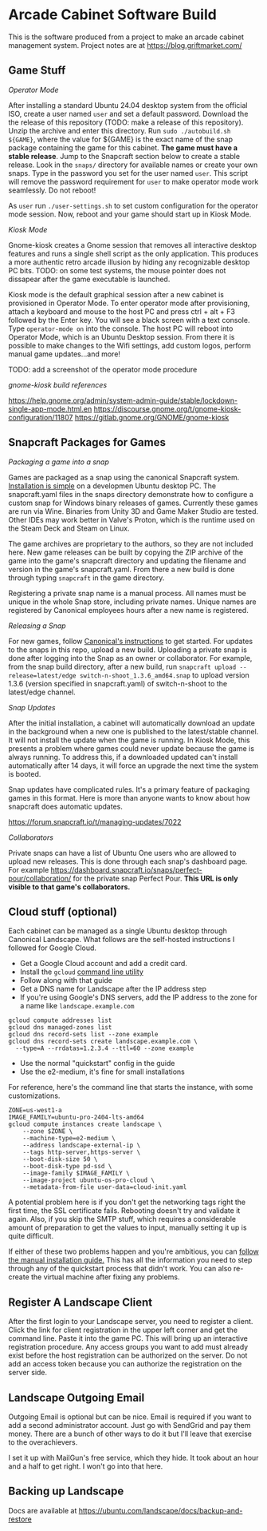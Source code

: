 # Arcade Cabinet Software Build

This is the software produced from a project to make an arcade cabinet management system. Project notes are at https://blog.griftmarket.com/

## Game Stuff

*Operator Mode*

After installing a standard Ubuntu 24.04 desktop system from the official ISO, create a user named `user` and set a default password. Download the the release of this repository (TODO: make a release of this repository). Unzip the archive and enter this directory. Run `sudo ./autobuild.sh ${GAME}`, where the value for ${GAME} is the exact name of the snap package containing the game for this cabinet. **The game must have a stable release**. Jump to the Snapcraft section below to create a stable release. Look in the `snaps/` directory for available names or create your own snaps. Type in the password you set for the user named `user`. This script will remove the password requirement for `user` to make operator mode work seamlessly. Do not reboot!

As `user` run `./user-settings.sh` to set custom configuration for the operator mode session. Now, reboot and your game should start up in Kiosk Mode.

*Kiosk Mode*

Gnome-kiosk creates a Gnome session that removes all interactive desktop features and runs a single shell script as the only application. This produces a more authentic retro arcade illusion by hiding any recognizable desktop PC bits. TODO: on some test systems, the mouse pointer does not dissapear after the game executable is launched.

Kiosk mode is the default graphical session after a new cabinet is provisioned in Operator Mode. To enter operator mode after provisioning, attach a keyboard and mouse to the host PC and press ctrl + alt + F3 followed by the Enter key. You will see a black screen with a text console. Type `operator-mode on` into the console. The host PC will reboot into Operator Mode, which is an Ubuntu Desktop session. From there it is possible to make changes to the Wifi settings, add custom logos, perform manual game updates...and more!

TODO: add a screenshot of the operator mode procedure

*gnome-kiosk build references*

https://help.gnome.org/admin/system-admin-guide/stable/lockdown-single-app-mode.html.en
https://discourse.gnome.org/t/gnome-kiosk-configuration/11807
https://gitlab.gnome.org/GNOME/gnome-kiosk

## Snapcraft Packages for Games

*Packaging a game into a snap*

Games are packaged as a snap using the canonical Snapcraft system. [Installation is simple](https://snapcraft.io/install/snapcraft/ubuntu) on a developmen Ubuntu desktop PC. The snapcraft.yaml files in the snaps directory demonstrate how to configure a custom snap for Windows binary releases of games. Currently these games are run via Wine. Binaries from Unity 3D and Game Maker Studio are tested. Other IDEs may work better in Valve's Proton, which is the runtime used on the Steam Deck and Steam on Linux.

The game archives are proprietary to the authors, so they are not included here. New game releases can be built by copying the ZIP archive of the game into the game's snapcraft directory and updating the filename and version in the game's snapcraft.yaml. From there a new build is done through typing `snapcraft` in the game directory.

Registering a private snap name is a manual process. All names must be unique in the whole Snap store, including private names. Unique names are registered by Canonical employees hours after a new name is registered.

*Releasing a Snap*

For new games, follow [Canonical's instructions](https://snapcraft.io/docs/releasing-to-the-snap-store) to get started. For updates to the snaps in this repo, upload a new build. Uploading a private snap is done after logging into the Snap as an owner or collaborator. For example, from the snap build directory, after a new build, run `snapcraft upload --release=latest/edge switch-n-shoot_1.3.6_amd64.snap` to upload version 1.3.6 (version specified in snapcraft.yaml) of switch-n-shoot to the latest/edge channel.

*Snap Updates*

After the initial installation, a cabinet will automatically download an update in the background when a new one is published to the latest/stable channel. It will not install the update when the game is running. In Kiosk Mode, this presents a problem where games could never update because the game is always running. To address this, if a downloaded updated can't install automatically after 14 days, it will force an upgrade the next time the system is booted.

Snap updates have complicated rules. It's a primary feature of packaging games in this format. Here is more than anyone wants to know about how snapcraft does automatic updates.

https://forum.snapcraft.io/t/managing-updates/7022

*Collaborators*

Private snaps can have a list of Ubuntu One users who are allowed to upload new releases. This is done through each snap's dashboard page. For example https://dashboard.snapcraft.io/snaps/perfect-pour/collaboration/ for the private snap Perfect Pour. **This URL is only visible to that game's collaborators.**

## Cloud stuff (optional)

Each cabinet can be managed as a single Ubuntu desktop through Canonical Landscape. What follows are the self-hosted instructions I followed for Google Cloud.

* Get a Google Cloud account and add a credit card.
* Install the `gcloud` [command line utility](https://ubuntu.com/landscape/docs/install-on-google-cloud)
* Follow along with that guide
* Get a DNS name for Landscape after the IP address step
* If you're using Google's DNS servers, add the IP address to the zone for a name like `landscape.example.com`

```
gcloud compute addresses list
gcloud dns managed-zones list
gcloud dns record-sets list --zone example
gcloud dns record-sets create landscape.example.com \
  --type=A --rrdatas=1.2.3.4 --ttl=60 --zone example
```

* Use the normal "quickstart" config in the guide
* Use the e2-medium, it's fine for small installations

For reference, here's the command line that starts the instance, with some customizations.

```
ZONE=us-west1-a
IMAGE_FAMILY=ubuntu-pro-2404-lts-amd64
gcloud compute instances create landscape \
    --zone $ZONE \
    --machine-type=e2-medium \
    --address landscape-external-ip \
    --tags http-server,https-server \
    --boot-disk-size 50 \
    --boot-disk-type pd-ssd \
    --image-family $IMAGE_FAMILY \
    --image-project ubuntu-os-pro-cloud \
    --metadata-from-file user-data=cloud-init.yaml
```

A potential problem here is if you don't get the networking tags right the first time, the SSL certificate fails. Rebooting doesn't try and validate it again. Also, if you skip the SMTP stuff, which requires a considerable amount of preparation to get the values to input, manually setting it up is quite difficult.

If either of these two problems happen and you're ambitious, you can [follow the manual installation guide.](https://ubuntu.com/landscape/install) This has all the information you need to step through any of the quickstart process that didn't work. You can also re-create the virtual machine after fixing any problems.

## Register A Landscape Client

After the first login to your Landscape server, you need to register a client. Click the link for client registration in the upper left corner and get the command line. Paste it into the game PC. This will bring up an interactive registration procedure. Any access groups you want to add must already exist before the host registration can be authorized on the server. Do not add an access token because you can authorize the registration on the server side.

## Landscape Outgoing Email

Outgoing Email is optional but can be nice. Email is required if you want to add a second administrator account. Just go with SendGrid and pay them money. There are a bunch of other ways to do it but I'll leave that exercise to the overachievers.

I set it up with MailGun's free service, which they hide. It took about an hour and a half to get right. I won't go into that here.

## Backing up Landscape

Docs are available at https://ubuntu.com/landscape/docs/backup-and-restore

